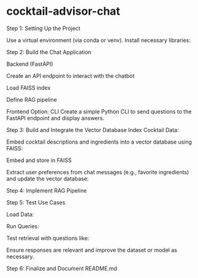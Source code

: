 # cocktail-advisor-chat

Step 1: Setting Up the Project

Use a virtual environment (via conda or venv).
Install necessary libraries:

Step 2: Build the Chat Application

Backend (FastAPI)

Create an API endpoint to interact with the chatbot

Load FAISS index

Define RAG pipeline

Frontend
Option: CLI
Create a simple Python CLI to send questions to the FastAPI endpoint and display answers.

Step 3: Build and Integrate the Vector Database
Index Cocktail Data:

Embed cocktail descriptions and ingredients into a vector database using FAISS:

Embed and store in FAISS

Extract user preferences from chat messages (e.g., favorite ingredients) and update the vector database:

Step 4: Implement RAG Pipeline

Step 5: Test Use Cases

Load Data:

Run Queries:

Test retrieval with questions like:

Ensure responses are relevant and improve the dataset or model as necessary.

Step 6: Finalize and Document
README.md


